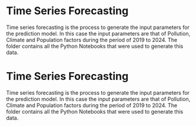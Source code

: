 # Time Series Forecasting
Time series forecasting is the process to generate the input parameters for the prediction model. In this case the input parameters are that of Pollution, Climate
and Population factors during the period of 2019 to 2024. The folder contains all the Python Notebooks that were used to generate this data.
# Time Series Forecasting
Time series forecasting is the process to generate the input parameters for the prediction model. In this case the input parameters are that of Pollution, Climate
and Population factors during the period of 2019 to 2024. The folder contains all the Python Notebooks that were used to generate this data.
